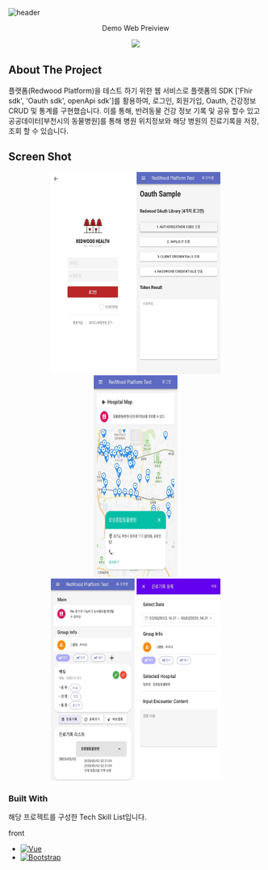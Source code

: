 ![header](https://capsule-render.vercel.app/api?type=waving&color=auto&height=300&section=header&text=Fhir-Test-web&animation=fadeIn&fontAlignY=38&desc=반려동물%20건강정보%20기록%20및%20병원위치정보%20조회%20서비스&descAlignY=51&descAlign=62)



<p align='center'> Demo Web Preiview </p>
<p align='center'>
  <a href="https://redwoodplatformtest-chohbin.netlify.app">
    <img src="https://img.shields.io/badge/DEMO%20-%234FC08D.svg?&style=for-the-badge&&logoColor=white"/>
  </a>
</p>


<!-- ABOUT THE PROJECT -->
## About The Project

플랫폼(Redwood Platform)을 테스트 하기 위한 웹 서비스로 플랫폼의 SDK ['Fhir sdk', 'Oauth sdk', openApi sdk']를 활용하여, 로그인, 회원가입, Oauth, 건강정보 CRUD 및 통계를 구현했습니다. 이를 통해, 반려동물 건강 정보 기록 및 공유 할수 있고 공공데이터[부천시의 동물병원]를 통해 병원 위치정보와  해당 병원의 진료기록을 저장, 조회 할 수 있습니다.

## Screen Shot

<p align="center">
 <img src="src/assets/images/screenshots/screenshot_login.jpg" width="33%" height="400px">
 <img src="src/assets/images/screenshots/screenshot_oauth_sdk.jpg" width="33%"  height="400px">
 <img src="src/assets/images/screenshots/screenshot_hospital_map_pick.jpg" width="33%" height="400px">
 <br/>
 <img src="src/assets/images/screenshots/screenshot_pet_list.jpg" width="33%" height="400px">
 <img src="src/assets/images/screenshots/screenshot_pet_encounter_insert.jpg" width="33%" height="400px">
</p>


### Built With

해당 프로젝트를 구성한 Tech Skill List입니다.

<!--
* [![Next][Next.js]][Next-url]
* [![React][React.js]][React-url]
-->
front
* [![Vue][Vue.js]][Vue-url]
* [![Bootstrap][Bootstrap.com]][Bootstrap-url]



<!-- MARKDOWN LINKS & IMAGES -->
<!-- https://www.markdownguide.org/basic-syntax/#reference-style-links -->
[contributors-shield]: https://img.shields.io/github/contributors/othneildrew/Best-README-Template.svg?style=for-the-badge
[contributors-url]: https://github.com/othneildrew/Best-README-Template/graphs/contributors
[forks-shield]: https://img.shields.io/github/forks/othneildrew/Best-README-Template.svg?style=for-the-badge
[forks-url]: https://github.com/othneildrew/Best-README-Template/network/members
[stars-shield]: https://img.shields.io/github/stars/othneildrew/Best-README-Template.svg?style=for-the-badge
[stars-url]: https://github.com/othneildrew/Best-README-Template/stargazers
[issues-shield]: https://img.shields.io/github/issues/othneildrew/Best-README-Template.svg?style=for-the-badge
[issues-url]: https://github.com/othneildrew/Best-README-Template/issues
[license-shield]: https://img.shields.io/github/license/othneildrew/Best-README-Template.svg?style=for-the-badge
[license-url]: https://github.com/othneildrew/Best-README-Template/blob/master/LICENSE.txt
[linkedin-shield]: https://img.shields.io/badge/-LinkedIn-black.svg?style=for-the-badge&logo=linkedin&colorB=555
[linkedin-url]: https://linkedin.com/in/othneildrew
[product-screenshot]: images/screenshot.png
[Next.js]: https://img.shields.io/badge/next.js-000000?style=for-the-badge&logo=nextdotjs&logoColor=white
[Next-url]: https://nextjs.org/
[React.js]: https://img.shields.io/badge/React-20232A?style=for-the-badge&logo=react&logoColor=61DAFB
[React-url]: https://reactjs.org/
[Vue.js]: https://img.shields.io/badge/Vue.js-35495E?style=for-the-badge&logo=vuedotjs&logoColor=4FC08D
[Vue-url]: https://vuejs.org/
[Angular.io]: https://img.shields.io/badge/Angular-DD0031?style=for-the-badge&logo=angular&logoColor=white
[Angular-url]: https://angular.io/
[Svelte.dev]: https://img.shields.io/badge/Svelte-4A4A55?style=for-the-badge&logo=svelte&logoColor=FF3E00
[Svelte-url]: https://svelte.dev/
[Laravel.com]: https://img.shields.io/badge/Laravel-FF2D20?style=for-the-badge&logo=laravel&logoColor=white
[Laravel-url]: https://laravel.com
[Bootstrap.com]: https://img.shields.io/badge/Bootstrap-563D7C?style=for-the-badge&logo=bootstrap&logoColor=white
[Bootstrap-url]: https://getbootstrap.com
[JQuery.com]: https://img.shields.io/badge/jQuery-0769AD?style=for-the-badge&logo=jquery&logoColor=white
[JQuery-url]: https://jquery.com 









